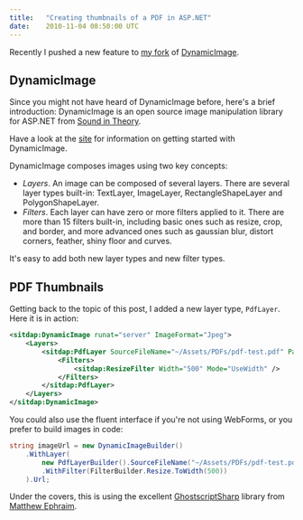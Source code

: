 ```yaml
---
title:   "Creating thumbnails of a PDF in ASP.NET"
date:    2010-11-04 08:50:00 UTC
---
```


Recently I pushed a new feature to [my fork](https://github.com/tgjones/dynamic-image) of [DynamicImage](https://github.com/sitdap/dynamic-image).

## DynamicImage

Since you might not have heard of DynamicImage before, here's a brief introduction: DynamicImage is an open source image manipulation library for ASP.NET from [Sound in Theory](http://www.sitdap.com).

Have a look at the [site](http://dynamicimage.apphb.com) for information on getting started with DynamicImage.

DynamicImage composes images using two key concepts:

* *Layers*. An image can be composed of several layers. There are several layer types built-in: TextLayer, ImageLayer, RectangleShapeLayer and PolygonShapeLayer.
* *Filters*. Each layer can have zero or more filters applied to it. There are more than 15 filters built-in, including basic ones such as resize, crop, and border, and more advanced ones such as gaussian blur, distort corners, feather, shiny floor and curves.

It's easy to add both new layer types and new filter types.

## PDF Thumbnails

Getting back to the topic of this post, I added a new layer type, `PdfLayer`. Here it is in action:

``` xml
<sitdap:DynamicImage runat="server" ImageFormat="Jpeg">
	<Layers>
		<sitdap:PdfLayer SourceFileName="~/Assets/PDFs/pdf-test.pdf" PageNumber="1">
			<Filters>
				<sitdap:ResizeFilter Width="500" Mode="UseWidth" />
			</Filters>
		</sitdap:PdfLayer>
	</Layers>
</sitdap:DynamicImage>
```

You could also use the fluent interface if you're not using WebForms, or you prefer to build images in code:

``` csharp
string imageUrl = new DynamicImageBuilder()
	.WithLayer(
		new PdfLayerBuilder().SourceFileName("~/Assets/PDFs/pdf-test.pdf").PageNumber(1)
		.WithFilter(FilterBuilder.Resize.ToWidth(500))
	).Url;
```

Under the covers, this is using the excellent [GhostscriptSharp](https://github.com/mephraim/ghostscriptsharp) library from [Matthew Ephraim](http://www.mattephraim.com/).